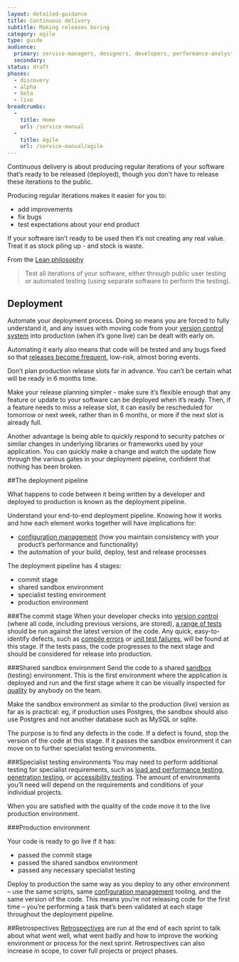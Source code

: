 ```yaml
---
layout: detailed-guidance
title: Continuous delivery
subtitle: Making releases boring
category: agile
type: guide
audience:
  primary: service-managers, designers, developers, performance-analysts, user-researchers, content-designers, tech-archs
  secondary:
status: draft
phases:
  - discovery
  - alpha
  - beta
  - live
breadcrumbs:
  -
    title: Home
    url: /service-manual
  -
    title: Agile
    url: /service-manual/agile
---
```


Continuous delivery is about producing regular iterations of your software that’s ready to be released (deployed), though you don’t have to release these iterations to the public.

Producing regular iterations makes it easier for you to:

* add improvements
* fix bugs
* test expectations about your end product

If your software isn’t ready to be used then it’s not creating any real value. Treat it as stock piling up - and stock is waste.

From the [Lean philosophy](http://en.wikipedia.org/wiki/Lean_software_development)

> Test all iterations of your software, either through public user testing or automated testing (using separate software to perform the testing).
 
## Deployment
Automate your deployment process. Doing so means you are forced to fully understand it, and any issues with moving code from your [version control system](/service-manual/making-software/version-control.html) into production (when it’s gone live) can be dealt with early on.

Automating it early also means that code will be tested and any bugs fixed so that [releases become frequent](/service-manual/making-software/release-strategies.html), low-risk, almost boring events.

Don’t plan production release slots far in advance. You can’t be certain what will be ready in 6 months time.

Make your release planning simpler - make sure it’s flexible enough that any feature or update to your software can be deployed when it’s ready. Then, if a feature needs to miss a release slot, it can easily be rescheduled for tomorrow or next week, rather than in 6 months, or more if the next slot is already full.

Another advantage is being able to quickly respond to security patches or similar changes in underlying  libraries or frameworks used by your application. You can quickly make a change and watch the update flow through the various gates in your deployment pipeline, confident that nothing has been broken.

##The deployment pipeline

What happens to code between it being written by a developer and deployed to production is known as the deployment pipeline.

Understand your end-to-end deployment pipeline. Knowing how it works and how each element works together will have implications for:

* [configuration management](/service-manual/making-software/configuration-management.html) (how you maintain consistency with your product’s performance and functionality)
* the automation of your build, deploy, test and release processes

The deployment pipeline has 4 stages:
* commit stage
* shared sandbox environment
* specialist testing environment
* production environment

###The commit stage
When your developer checks into [version control](/service-manual/making-software/version-control.html) (where all code, including previous versions, are stored), [a range of tests](/service-manual/making-software/testing-in-agile.html) should be run against the latest version of the code. Any quick, easy-to-identify defects, such as [compile errors](http://en.wikipedia.org/wiki/Compilation_error) or [unit test failures](https://en.wikipedia.org/wiki/Unit_testing), will be found at this stage. If the tests pass, the code progresses to the next stage and should be considered for release into production.

###Shared sandbox environment
Send the code to a shared [sandbox](/service-manual/making-software/sandbox-and-staging-servers.html) (testing) environment. This is the first environment where the application is deployed and run and the first stage where it can be visually inspected for [quality](/service-manual/agile/quality.html) by anybody on the team.

Make the sandbox environment as similar to the production (live) version as far as is practical: eg, if production uses Postgres, the sandbox should also use Postgres and not another database such as MySQL or sqlite.

The purpose is to find any defects in the code. If a defect is found, stop the version of the code at this stage. If it passes the sandbox environment it can move on to further specialist testing environments.

###Specialist testing environments
You may need to perform additional testing for specialist requirements, such as [load and performance testing](/service-manual/operations/load-and-performance-testing.html), [penetration testing](/service-manual/operations/penetration-testing.html), or [accessibility testing](/service-manual/making-software/accessibility-testing.html). The amount of environments you’ll need will depend on the requirements and conditions of your individual projects.

When you are satisfied with the quality of the code move it to the live production environment.

###Production environment

Your code is ready to go live if it has:

* passed the commit stage
* passed the shared sandbox environment
* passed any necessary specialist testing

Deploy to production the same way as you deploy to any other environment – use the same scripts, same [configuration management](/service-manual/making-software/configuration-management.html) tooling, and the same version of the code.  This means you’re not releasing code for the first time – you’re performing a task that’s been validated at each stage throughout the deployment pipeline.

##Retrospectives
[Retrospectives](/service-manual/agile/running-retrospectives.html) are run at the end of each sprint to talk about what went well, what went badly and how to improve the working environment or process for the next sprint. Retrospectives can also increase in scope, to cover full projects or project phases.
